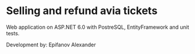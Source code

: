 # Selling and refund avia tickets
Web application on ASP.NET 6.0 with PostreSQL, EntityFramework and unit tests. 

Development by: Epifanov Alexander
